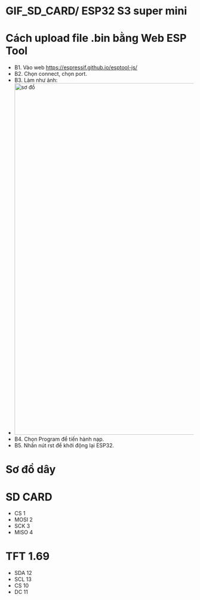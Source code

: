 # GIF_SD_CARD/ ESP32 S3 super mini

# Cách upload file .bin bằng Web ESP Tool
  * B1. Vào web https://espressif.github.io/esptool-js/
  * B2. Chọn connect, chọn port.
  * B3. Làm như ảnh:
  * <img width="943" alt="sơ đồ" src="https://github.com/user-attachments/assets/1b0ed960-b028-43fe-b98e-e22702967023" />
  * B4. Chọn Program để tiến hành nạp.
  * B5. Nhấn nút rst để khởi động lại ESP32.

# Sơ đồ dây 
# SD CARD 
 - CS 1
 - MOSI 2
 - SCK 3
 - MISO 4
# TFT 1.69
 - SDA 12
 - SCL 13
 - CS 10
 - DC 11
